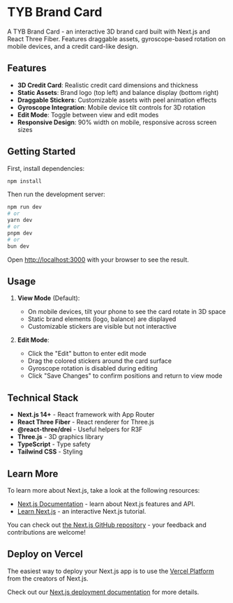 # TYB Brand Card

A TYB Brand Card - an interactive 3D brand card built with Next.js and React Three Fiber. Features draggable assets, gyroscope-based rotation on mobile devices, and a credit card-like design.

## Features

- **3D Credit Card**: Realistic credit card dimensions and thickness
- **Static Assets**: Brand logo (top left) and balance display (bottom right)
- **Draggable Stickers**: Customizable assets with peel animation effects
- **Gyroscope Integration**: Mobile device tilt controls for 3D rotation
- **Edit Mode**: Toggle between view and edit modes
- **Responsive Design**: 90% width on mobile, responsive across screen sizes

## Getting Started

First, install dependencies:

```bash
npm install
```

Then run the development server:

```bash
npm run dev
# or
yarn dev
# or
pnpm dev
# or
bun dev
```

Open [http://localhost:3000](http://localhost:3000) with your browser to see the result.

## Usage

1. **View Mode** (Default): 
   - On mobile devices, tilt your phone to see the card rotate in 3D space
   - Static brand elements (logo, balance) are displayed
   - Customizable stickers are visible but not interactive

2. **Edit Mode**:
   - Click the "Edit" button to enter edit mode
   - Drag the colored stickers around the card surface
   - Gyroscope rotation is disabled during editing
   - Click "Save Changes" to confirm positions and return to view mode

## Technical Stack

- **Next.js 14+** - React framework with App Router
- **React Three Fiber** - React renderer for Three.js
- **@react-three/drei** - Useful helpers for R3F
- **Three.js** - 3D graphics library
- **TypeScript** - Type safety
- **Tailwind CSS** - Styling

## Learn More

To learn more about Next.js, take a look at the following resources:

- [Next.js Documentation](https://nextjs.org/docs) - learn about Next.js features and API.
- [Learn Next.js](https://nextjs.org/learn) - an interactive Next.js tutorial.

You can check out [the Next.js GitHub repository](https://github.com/vercel/next.js) - your feedback and contributions are welcome!

## Deploy on Vercel

The easiest way to deploy your Next.js app is to use the [Vercel Platform](https://vercel.com/new?utm_medium=default-template&filter=next.js&utm_source=create-next-app&utm_campaign=create-next-app-readme) from the creators of Next.js.

Check out our [Next.js deployment documentation](https://nextjs.org/docs/app/building-your-application/deploying) for more details.
